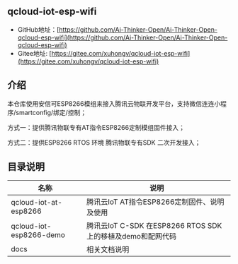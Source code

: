 ## qcloud-iot-esp-wifi

- GitHub地址：[https://github.com/Ai-Thinker-Open/Ai-Thinker-Open-qcloud-esp-wifi](https://github.com/Ai-Thinker-Open/Ai-Thinker-Open-qcloud-esp-wifi)
- Gitee地址: [https://gitee.com/xuhongv/qcloud-iot-esp-wifi](https://gitee.com/xuhongv/qcloud-iot-esp-wifi)

## 介绍

本仓库使用安信可ESP8266模组来接入腾讯云物联开发平台，支持微信连连小程序/smartconfig/绑定/控制；

方式一：提供腾讯物联专有AT指令ESP8266定制模组固件接入；

方式二：提供ESP8266 RTOS 环境 腾讯物联专有SDK 二次开发接入；

## 目录说明

| 名称            | 说明 |
| ----            | ---- |
| qcloud-iot-at-esp8266           | 腾讯云IoT AT指令ESP8266定制固件、说明及使用 |
| qcloud-iot-esp8266-demo         | 腾讯云IoT C-SDK 在ESP8266 RTOS SDK上的移植及demo和配网代码 |
| docs         | 相关文档说明 |